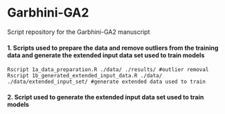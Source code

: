 # Garbhini-GA2
Script repository for the Garbhini-GA2 manuscript

#### 1. Scripts used to prepare the data and remove outliers from the training data and generate the extended input data set used to train models 
```{r, engine = 'bash', eval = FALSE}
Rscript 1a_data_preparation.R ./data/ ./results/ #outlier removal
Rscript 1b_generated_extended_input_data.R ./data/ ./data/extended_input_set/ #generate extended data used to train

```
#### 2. Script used to generate the extended input data set used to train models 
```{r, engine = 'bash', eval = FALSE}
```
